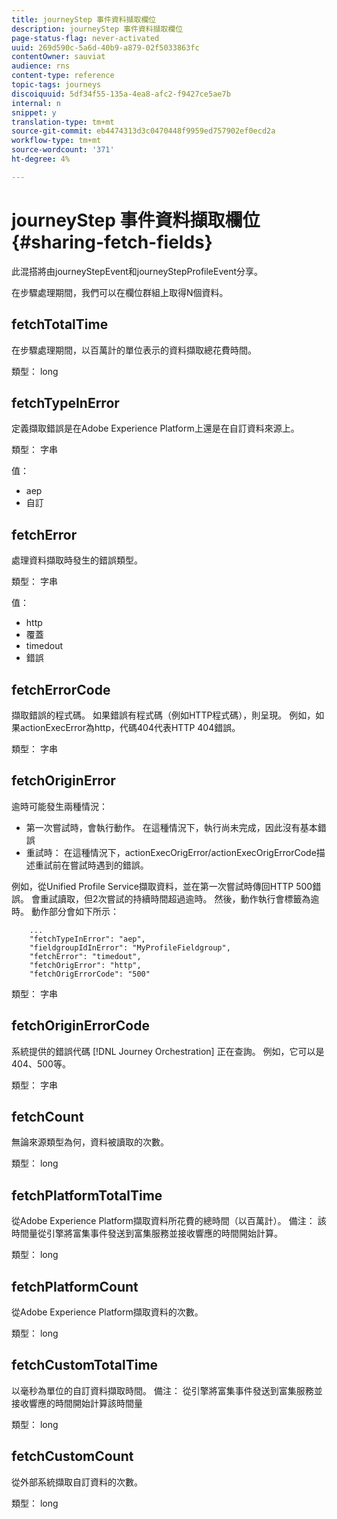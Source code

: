 ```yaml
---
title: journeyStep 事件資料擷取欄位
description: journeyStep 事件資料擷取欄位
page-status-flag: never-activated
uuid: 269d590c-5a6d-40b9-a879-02f5033863fc
contentOwner: sauviat
audience: rns
content-type: reference
topic-tags: journeys
discoiquuid: 5df34f55-135a-4ea8-afc2-f9427ce5ae7b
internal: n
snippet: y
translation-type: tm+mt
source-git-commit: eb4474313d3c0470448f9959ed757902ef0ecd2a
workflow-type: tm+mt
source-wordcount: '371'
ht-degree: 4%

---
```



# journeyStep 事件資料擷取欄位 {#sharing-fetch-fields}

此混搭將由journeyStepEvent和journeyStepProfileEvent分享。

在步驟處理期間，我們可以在欄位群組上取得N個資料。

## fetchTotalTime

在步驟處理期間，以百萬計的單位表示的資料擷取總花費時間。

類型： long

## fetchTypeInError

定義擷取錯誤是在Adobe Experience Platform上還是在自訂資料來源上。

類型： 字串

值：
* aep
* 自訂

## fetchError

處理資料擷取時發生的錯誤類型。

類型： 字串

值：
* http
* 覆蓋
* timedout
* 錯誤

## fetchErrorCode

擷取錯誤的程式碼。 如果錯誤有程式碼（例如HTTP程式碼），則呈現。 例如，如果actionExecError為http，代碼404代表HTTP 404錯誤。

類型： 字串

## fetchOriginError

逾時可能發生兩種情況：

* 第一次嘗試時，會執行動作。 在這種情況下，執行尚未完成，因此沒有基本錯誤
* 重試時： 在這種情況下，actionExecOrigError/actionExecOrigErrorCode描述重試前在嘗試時遇到的錯誤。

例如，從Unified Profile Service擷取資料，並在第一次嘗試時傳回HTTP 500錯誤。 會重試讀取，但2次嘗試的持續時間超過逾時。 然後，動作執行會標籤為逾時。 動作部分會如下所示：

```
    ...
    "fetchTypeInError": "aep",
    "fieldgroupIdInError": "MyProfileFieldgroup",
    "fetchError": "timedout",
    "fetchOrigError": "http",
    "fetchOrigErrorCode": "500"
```

類型： 字串

## fetchOriginErrorCode

系統提供的錯誤代碼 [!DNL Journey Orchestration] 正在查詢。 例如，它可以是404、500等。

類型： 字串

## fetchCount

無論來源類型為何，資料被讀取的次數。

類型： long

## fetchPlatformTotalTime

從Adobe Experience Platform擷取資料所花費的總時間（以百萬計）。 備注： 該時間量從引擎將富集事件發送到富集服務並接收響應的時間開始計算。

類型： long

## fetchPlatformCount

從Adobe Experience Platform擷取資料的次數。

類型： long

## fetchCustomTotalTime

以毫秒為單位的自訂資料擷取時間。 備注： 從引擎將富集事件發送到富集服務並接收響應的時間開始計算該時間量

類型： long

## fetchCustomCount

從外部系統擷取自訂資料的次數。

類型： long
